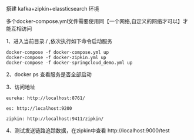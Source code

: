 搭建 kafka+zipkin+elassticsearch 环境

多个docker-compose.yml文件需要使用同【一个网络,自定义的网络才可以】才能互相访问

1、进入当前目录./ ,依次执行如下命令启动服务

	docker-compose -f docker-compose.yml up
	docker-compose -f docker-zipkin.yml up
	docker-compose -f docker-springcloud_demo.yml up

2、docker ps 查看服务是否全部启动

3、访问地址
	
	eureka: http://localhost:8761/
	
	es: http://localhost:9200
	
	zipkin: http://localhost:9411/zipkin/


4、测试发送链路追踪数据，在zipkin中查看
	http://localhost:9000/test
